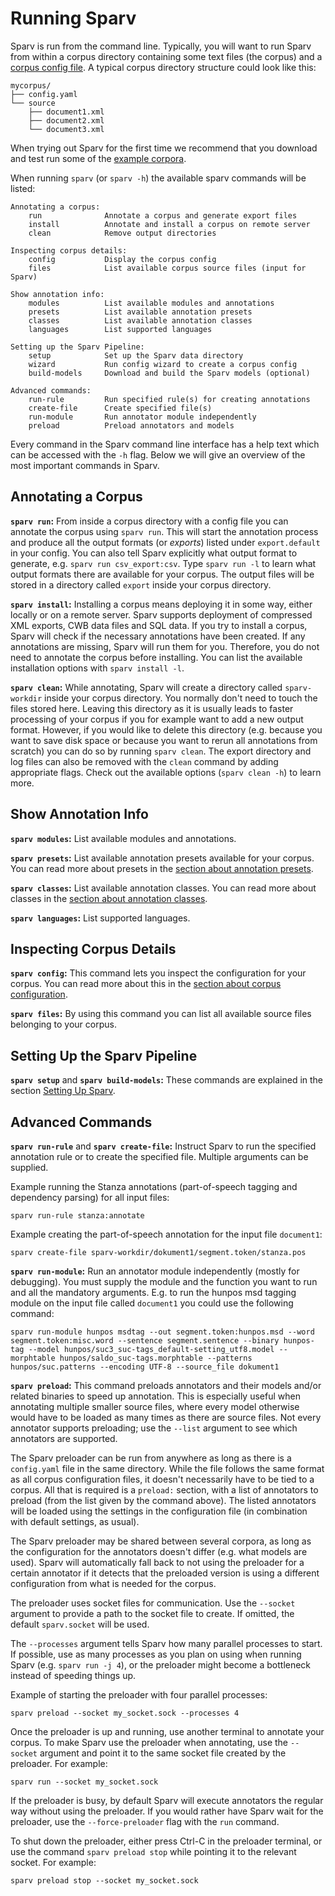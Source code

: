 # Running Sparv
Sparv is run from the command line. Typically, you will want to run Sparv from within a corpus directory containing some
text files (the corpus) and a [corpus config file](user-manual/corpus-configuration.md). A typical corpus directory
structure could look like this:

```
mycorpus/
├── config.yaml
└── source
    ├── document1.xml
    ├── document2.xml
    └── document3.xml
```

When trying out Sparv for the first time we recommend that you download and test run some of the [example
corpora](https://github.com/spraakbanken/sparv-pipeline/releases/latest/download/example_corpora.zip).

When running `sparv` (or `sparv -h`) the available sparv commands will be listed:
```
Annotating a corpus:
    run              Annotate a corpus and generate export files
    install          Annotate and install a corpus on remote server
    clean            Remove output directories

Inspecting corpus details:
    config           Display the corpus config
    files            List available corpus source files (input for Sparv)

Show annotation info:
    modules          List available modules and annotations
    presets          List available annotation presets
    classes          List available annotation classes
    languages        List supported languages

Setting up the Sparv Pipeline:
    setup            Set up the Sparv data directory
    wizard           Run config wizard to create a corpus config
    build-models     Download and build the Sparv models (optional)

Advanced commands:
    run-rule         Run specified rule(s) for creating annotations
    create-file      Create specified file(s)
    run-module       Run annotator module independently
    preload          Preload annotators and models
```

Every command in the Sparv command line interface has a help text which can be accessed with the `-h` flag. Below we
will give an overview of the most important commands in Sparv.

## Annotating a Corpus
**`sparv run`:** From inside a corpus directory with a config file you can annotate the corpus using `sparv run`. This
will start the annotation process and produce all the output formats (or _exports_) listed under `export.default` in
your config. You can also tell Sparv explicitly what output format to generate, e.g. `sparv run csv_export:csv`.
Type `sparv run -l` to learn what output formats there are available for your corpus. The output files will be
stored in a directory called `export` inside your corpus directory.

**`sparv install`:** Installing a corpus means deploying it in some way, either locally or on a remote server. Sparv
supports deployment of compressed XML exports, CWB data files and SQL data. If you try to install a corpus, Sparv will
check if the necessary annotations have been created. If any annotations are missing, Sparv will run them for you.
Therefore, you do not need to annotate the corpus before installing. You can list the available installation options
with `sparv install -l`.

**`sparv clean`:** While annotating, Sparv will create a directory called `sparv-workdir` inside your corpus directory.
You normally don't need to touch the files stored here. Leaving this directory as it is usually leads to faster
processing of your corpus if you for example want to add a new output format. However, if you would like to delete this
directory (e.g. because you want to save disk space or because you want to rerun all annotations from scratch) you
can do so by running `sparv clean`. The export directory and log files can also be removed with the `clean` command
by adding appropriate flags. Check out the available options (`sparv clean -h`) to learn more.

## Show Annotation Info
**`sparv modules`:** List available modules and annotations.

**`sparv presets`:** List available annotation presets available for your corpus. You can read more about presets in the
[section about annotation presets](user-manual/corpus-configuration.md#annotation-presets).

**`sparv classes`:** List available annotation classes. You can read more about classes in the [section about annotation
classes](user-manual/corpus-configuration.md#annotation-classes).

**`sparv languages`:** List supported languages.

## Inspecting Corpus Details
**`sparv config`:** This command lets you inspect the configuration for your corpus. You can read more about this in the
[section about corpus configuration](user-manual/corpus-configuration.md).

**`sparv files`:** By using this command you can list all available source files belonging to your corpus.

## Setting Up the Sparv Pipeline
**`sparv setup`** and **`sparv build-models`:** These commands are explained in the section [Setting Up
Sparv](user-manual/installation-and-setup.md#setting-up-sparv).

## Advanced Commands
**`sparv run-rule`** and **`sparv create-file`:** Instruct Sparv to run the specified annotation rule or to create
the specified file. Multiple arguments can be supplied.

Example running the Stanza annotations (part-of-speech tagging and dependency parsing) for all input files:
```
sparv run-rule stanza:annotate
```

Example creating the part-of-speech annotation for the input file `document1`:
```
sparv create-file sparv-workdir/dokument1/segment.token/stanza.pos
```

**`sparv run-module`:** Run an annotator module independently (mostly for debugging). You must supply the module and the
function you want to run and all the mandatory arguments. E.g. to run the hunpos msd tagging module on the input file
called `document1` you could use the following command:
```
sparv run-module hunpos msdtag --out segment.token:hunpos.msd --word segment.token:misc.word --sentence segment.sentence --binary hunpos-tag --model hunpos/suc3_suc-tags_default-setting_utf8.model --morphtable hunpos/saldo_suc-tags.morphtable --patterns hunpos/suc.patterns --encoding UTF-8 --source_file dokument1
```

**`sparv preload`:** This command preloads annotators and their models and/or related binaries to speed up
annotation.
This is especially useful when annotating multiple smaller source files, where every model otherwise would have to
be loaded as many times as there are source files. Not every annotator supports preloading; use the `--list`
argument to see which annotators are supported.

The Sparv preloader can be run from anywhere as long as there is a `config.yaml` file in the same directory.
While the file follows the same format as all corpus configuration files, it doesn't necessarily have to be tied to a
corpus. All that is required is a `preload:` section, with a list of annotators to preload (from the list given by
the command above).
The listed annotators will be loaded using the settings in the configuration file (in combination with default settings,
as usual).

The Sparv preloader may be shared between several corpora,
as long as the configuration for the annotators doesn't differ (e.g. what models are used).
Sparv will automatically fall back to not using the preloader for a certain annotator if it detects that the preloaded
version is using a different configuration from what is needed for the corpus.

The preloader uses socket files for communication. Use the `--socket` argument to provide a path to the socket file
to create. If omitted, the default `sparv.socket` will be used.

The `--processes` argument tells Sparv how many parallel processes to start. If possible, use as many processes as you
plan on using when running Sparv (e.g. `sparv run -j 4`), or the preloader might become a bottleneck instead of
speeding things up.

Example of starting the preloader with four parallel processes:
```
sparv preload --socket my_socket.sock --processes 4
```

Once the preloader is up and running, use another terminal to annotate your corpus. To make Sparv use the preloader when
annotating, use the `--socket` argument and point it to the same socket file created by the preloader. For example:
```
sparv run --socket my_socket.sock
```

If the preloader is busy, by default Sparv will execute annotators the regular way without using the preloader. If you
would rather have Sparv wait for the preloader, use the `--force-preloader` flag with the `run` command.

To shut down the preloader, either press Ctrl-C in the preloader terminal, or use the command `sparv preload stop`
while pointing it to the relevant socket. For example:

```
sparv preload stop --socket my_socket.sock
```
